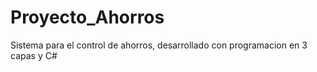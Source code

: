 # Proyecto_Ahorros
Sistema para el control de ahorros, desarrollado con programacion en 3 capas y C#

